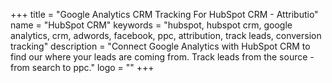 +++
title = "Google Analytics CRM Tracking For HubSpot CRM - Attributio"
name = "HubSpot CRM"
keywords = "hubspot, hubspot crm, google analytics, crm, adwords, facebook, ppc, attribution, track leads, conversion tracking"
description = "Connect Google Analytics with HubSpot CRM to find our where your leads are coming from. Track leads from the source - from search to ppc."
logo = ""
+++
